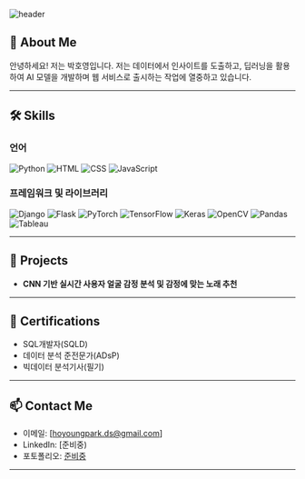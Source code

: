 ![header](https://capsule-render.vercel.app/api?type=Rounded&color=92B5DE&height=300&section=header&text=My%20Coding%20Journey&fontSize=90&fontColor=FFFFFF)


## 👋 About Me
안녕하세요! 저는 박호영입니다. 
저는 데이터에서 인사이트를 도출하고, 딥러닝을 활용하여 AI 모델을 개발하며 웹 서비스로 출시하는 작업에 열중하고 있습니다.

---

## 🛠 Skills

### 언어

![Python](https://img.shields.io/badge/Python-3776AB?style=flat-square&logo=python&logoColor=white)
![HTML](https://img.shields.io/badge/HTML-E34F26?style=flat-square&logo=html5&logoColor=white)
![CSS](https://img.shields.io/badge/CSS-1572B6?style=flat-square&logo=css3&logoColor=white)
![JavaScript](https://img.shields.io/badge/JavaScript-F7DF1E?style=flat-square&logo=javascript&logoColor=black)

### 프레임워크 및 라이브러리

![Django](https://img.shields.io/badge/Django-092E20?style=flat-square&logo=django&logoColor=white)
![Flask](https://img.shields.io/badge/Flask-000000?style=flat-square&logo=flask&logoColor=white)
![PyTorch](https://img.shields.io/badge/PyTorch-EE4C2C?style=flat-square&logo=pytorch&logoColor=white)
![TensorFlow](https://img.shields.io/badge/TensorFlow-FF6F00?style=flat-square&logo=tensorflow&logoColor=white)
![Keras](https://img.shields.io/badge/Keras-D00000?style=flat-square&logo=keras&logoColor=white)
![OpenCV](https://img.shields.io/badge/OpenCV-5C3EE8?style=flat-square&logo=opencv&logoColor=white)
![Pandas](https://img.shields.io/badge/Pandas-150458?style=flat-square&logo=pandas&logoColor=white)
![Tableau](https://img.shields.io/badge/Tableau-E97627?style=flat-square&logo=tableau&logoColor=white)


---

## 📂 Projects

- **CNN 기반 실시간 사용자 얼굴 감정 분석 및 감정에 맞는 노래 추천**

---

## 🏅 Certifications

- SQL개발자(SQLD)
- 데이터 분석 준전문가(ADsP)
- 빅데이터 분석기사(필기)
---

## 📫 Contact Me

- 이메일: [hoyoungpark.ds@gmail.com]
- LinkedIn: [준비중)
- 포토폴리오: [준비중](준비중)

---
